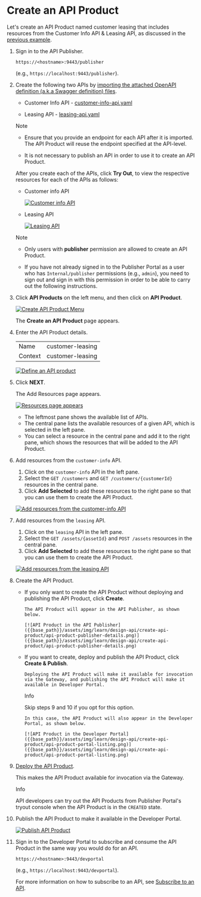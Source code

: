 # Create an API Product

Let's create an API Product named customer leasing that includes resources from the Customer Info API & Leasing API, as discussed in the [previous example]({{base_path}}/design/create-api-product/api-product-overview/#how-it-works).

1. Sign in to the API Publisher.

     `https://<hostname>:9443/publisher` 

     (e.g., `https://localhost:9443/publisher`). 

2. Create the following two APIs by [importing 
the attached OpenAPI definition (a.k.a Swagger definition) files]({{base_path}}/design/create-api/create-rest-api/create-a-rest-api-from-an-openapi-definition/).

      - Customer Info API - [customer-info-api.yaml]({{base_path}}/assets/attachments/learn/customer-info-api.yaml) 

      - Leasing API - [leasing-api.yaml]({{base_path}}/assets/attachments/learn/leasing-api.yaml)

      <html>
      <div class="admonition note">
      <p class="admonition-title">Note</p>
      <ul>
      <li><p>Ensure that you provide an endpoint for each API after it is imported. The API Product will reuse the endpoint specified at the API-level.</p></li>
     
      <li>It is not necessary to publish an API in order to use it to create an API Product.
      </li></ul>
      </div> 
      </html>
        
      After you create each of the APIs, click **Try Out**, to view the respective resources for each of the APIs as follows:

      - Customer info API
   
           [![Customer info API]({{base_path}}/assets/img/learn/design-api/create-api-product/customer-info-api.png)]({{base_path}}/assets/img/learn/design-api/create-api-product/customer-info-api.png)

      - Leasing API
   
           [![Leasing API]({{base_path}}/assets/img/learn/design-api/create-api-product/leasing-api.png)]({{base_path}}/assets/img/learn/design-api/create-api-product/leasing-api.png)

      <html>
      <div class="admonition note">
      <p class="admonition-title">Note</p>
     
      <ul>
         <li><p>Only users with <b>publisher</b> permission are allowed to create an API Product.
      </p></li>

      <li><p>
      If you have not already signed in to the Publisher Portal as a user who has <code>Internal/publisher</code> permissions (e.g., <code>admin</code>), you need to sign out and sign in with this permission in order to be able to carry out the following instructions. </p></li>
     
      </ul>
      </div> 
      </html>

3. Click **API Products** on the left menu, and then click on **API Product**.

    [![Create API Product Menu]({{base_path}}/assets/img/learn/design-api/create-api-product/create-api-product.png)]({{base_path}}/assets/img/learn/design-api/create-api-product/create-api-product.png)

    The **Create an API Product** page appears.

4. Enter the API Product details.
    
     <html>
     <table>
     <tr>
     <td>
     Name
     </td>
     <td>
     customer-leasing
     </td>
     </tr>
     <tr>
     <td>
     Context
     </td>
     <td>
     customer-leasing
     </td>
     </tr>
     </table>
     </html>

     [![Define an API product]({{base_path}}/assets/img/learn/design-api/create-api-product/define-api-product.png)]({{base_path}}/assets/img/learn/design-api/create-api-product/define-api-product.png)
    
5.  Click **NEXT**.

     The Add Resources page appears. 

     [![Resources page appears]({{base_path}}/assets/img/learn/design-api/create-api-product/add-resources.png)]({{base_path}}/assets/img/learn/design-api/create-api-product/add-resources.png)
    
     - The leftmost pane shows the available list of APIs. 
     - The central pane lists the available resources of a given API, which is selected in the left pane. 
     - You can select a resource in the central pane and add it to the right pane, which shows the resources that will be added to the API Product.

6. Add resources from the `customer-info` API.

     1. Click on the `customer-info` API in the left pane.
     2. Select the `GET /customers` and `GET /customers/{customerId}` resources in the central pane.
     3. Click **Add Selected** to add these resources to the right pane so that you can use them to create the API Product.

     [![Add resources from the customer-info API]({{base_path}}/assets/img/learn/design-api/create-api-product/select-customer-info-resources.png)]({{base_path}}/assets/img/learn/design-api/create-api-product/select-customer-info-resources.png)

7. Add resources from the `leasing` API.
     1. Click on the `leasing` API in the left pane.
     2. Select the `GET /assets/{assetId}` and `POST /assets` resources in the central pane.
     3. Click **Add Selected** to add these resources to the right pane so that you can use them to create the API Product.

     [![Add resources from the leasing API]({{base_path}}/assets/img/learn/design-api/create-api-product/select-leasing-resources.png)]({{base_path}}/assets/img/learn/design-api/create-api-product/select-leasing-resources.png)
    
8. Create the API Product.
    
     - If you only want to create the API Product without deploying and publishing the API Product, click **Create**. 
   
           The API Product will appear in the API Publisher, as shown below.

           [![API Product in the API Publisher]({{base_path}}/assets/img/learn/design-api/create-api-product/api-product-publisher-details.png)]({{base_path}}/assets/img/learn/design-api/create-api-product/api-product-publisher-details.png)

     - If you want to create, deploy and publish the API Product, click **Create & Publish**. 
     
           Deploying the API Product will make it available for invocation via the Gateway, and publishing the API Product will make it available in Developer Portal.

          <div class="admonition info">
          <p class="admonition-title">Info</p>
          <p>Skip steps 9 and 10 if you opt for this option.</p>
          </div>
           
           In this case, the API Product will also appear in the Developer Portal, as shown below. 

           [![API Product in the Developer Portal]({{base_path}}/assets/img/learn/design-api/create-api-product/api-product-portal-listing.png)]({{base_path}}/assets/img/learn/design-api/create-api-product/api-product-portal-listing.png)

9.  [Deploy the API Product]({{base_path}}/deploy-and-publish/deploy-on-gateway/deploy-api/deploy-an-api).
     
      This makes the API Product available for invocation via the Gateway.

      <div class="admonition info">
      <p class="admonition-title">Info</p>
      <p>API developers can try out the API Products from Publisher Portal's tryout console when the API Product is in the <code>CREATED</code> state.</p>
      </div>

10.  Publish the API Product to make it available in the Developer Portal.
     
     [![Publish API Product]({{base_path}}/assets/img/learn/design-api/create-api-product/publish-api-product.png)]({{base_path}}/assets/img/learn/design-api/create-api-product/publish-api-product.png)

11.  Sign in to the Developer Portal to subscribe and consume the API Product in the same way you would do for an API. 
     
     `https://<hostname>:9443/devportal` 

     (e.g., `https://localhost:9443/devportal`). 

     For more information on how to subscribe to an API, see [Subscribe to an API]({{base_path}}/consume/manage-subscription/subscribe-to-an-api/).
    
